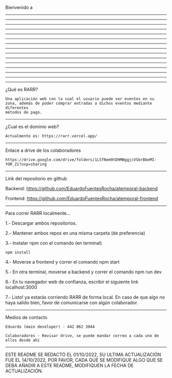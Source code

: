 Bienvenido a 


*************************                         **************                   *************************            *************************
***************************                      ****************                  ***************************          ***************************
*******               ******                    *******     *******                *******               ******         *******               ******
*******                *******                 *******       *******               *******                *******       *******                *******
*******                 ********              *******         *******              *******                 ********     *******                 ********
*******                 ********             *******           *******             *******                 ********     *******                 ******** 
*******               *******               *******             *******            *******               *******        *******               *******
*******              ******                *****************************           *******              ******          *******              ******
*************************                 *******************************          *************************            *************************
*************************                *********************************         *************************            *************************
*************************               *******                     *******        *************************            *************************
*******               ******           *******                       *******       *******              *******         *******              *******
*******                *******        *******                         *******      *******                *******       *******                *******
*******                 ********     *******                           *******     *******                  *******     *******                  *******





********************************************************************************************************************************************************

¿Qué es RARR?

	Una aplicación web con la cual el usuario puede ver eventos en su zona, además de poder comprar entradas a dichos eventos mediante diferentes
	métodos de pago.



********************************************************************************************************************************************************

¿Cual es el dominio web?

	Actualmente es: https://rarr.vercel.app/


********************************************************************************************************************************************************

Enlace a drive de los colaboradores

	https://drive.google.com/drive/folders/1L5fNem9tDHMWggjcVSbrBbeMI-YOR_Zi?usp=sharing

********************************************************************************************************************************************************

Link del repositorio en github

Backend:
	https://github.com/EduardoFuentesRocha/atemporal-backend

Frontend:
	https://github.com/EduardoFuentesRocha/atemporal-frontend

*********************************************************************************************************************************************************

Para correr RARR localmente...

1.- Descargar ambos repositorios. 

2.- Mantener ambos repos en una misma carpeta (de preferencia)

3.- Instalar npm con el comando (en terminal)

	npm install

4.- Moverse a frontend y correr el comando
	npm start

5.- En otra terminal, moverse a backend y correr el comando
	npm run dev

6.- En tu navegador web de confianza, escribir el siguiente link
	localhost:3000

7.- Listo! ya estarás corriendo RARR de forma local. En caso de que algo no haya salido bien, favor de comunicarse con algún colaborador.

*********************************************************************************************************************************************************

Medios de contacto

	Eduardo (main developer) - 442 862 3044
	
	Colaboradores - Revisar drive, se puede mandar correo a cada uno de ellos desde ahí

*********************************************************************************************************************************************************

ESTE README SE REDACTÓ EL 01/10/2022, SU ULTIMA ACTUALIZACIÓN FUE EL 14/10/2022, POR FAVOR, CADA QUE SE MODIFIQUE ALGO QUE SE DEBA AÑADIR A ESTE README,
MODIFIQUEN LA FECHA DE ACTUALIZACIÓN.